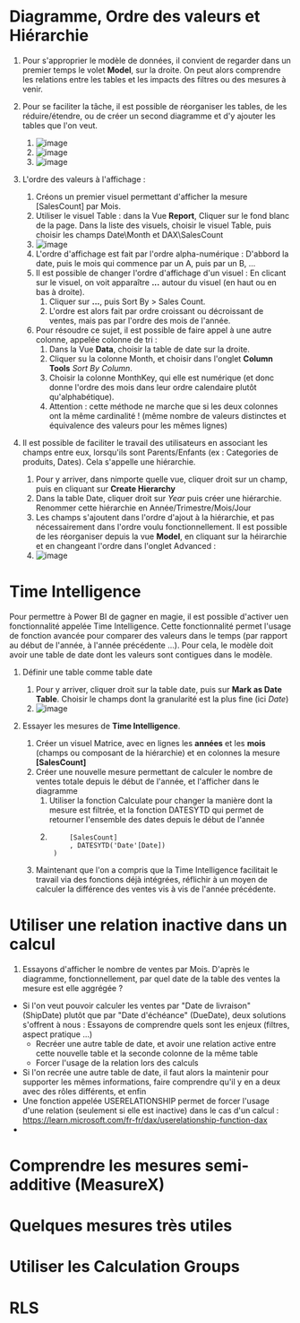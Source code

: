 # Diagramme, Ordre des valeurs et Hiérarchie 

1. Pour s'approprier le modèle de données, il convient de regarder dans un premier temps le volet **Model**, sur la droite. On peut alors comprendre les relations entre les tables et les impacts des filtres ou des mesures à venir.
2. Pour se faciliter la tâche, il est possible de réorganiser les tables, de les réduire/étendre, ou de créer un second diagramme et d'y ajouter les tables que l'on veut. 
    1. ![image](https://github.com/user-attachments/assets/80ae3b51-ed7b-4b14-a33e-71b97b9fd8dd)
    2. ![image](https://github.com/user-attachments/assets/b274da68-304d-4df4-929f-d2ddbc086aab)
    3. ![image](https://github.com/user-attachments/assets/a1f493fa-577f-4a0e-8257-187f5fa21e6d)

3. L'ordre des valeurs à l'affichage :
    1. Créons un premier visuel permettant d'afficher la mesure [SalesCount] par Mois.
    2. Utiliser le visuel Table : dans la Vue **Report**, Cliquer sur le fond blanc de la page. Dans la liste des visuels, choisir le visuel Table, puis choisir les champs Date\Month et DAX\SalesCount
    3. ![image](https://github.com/user-attachments/assets/b609f30c-a15d-4969-a9b2-83f1afb9c5ed)
    4. L'ordre d'affichage est fait par l'ordre alpha-numérique : D'abbord la date, puis le mois qui commence par un A, puis par un B, ...
    5. Il est possible de changer l'ordre d'affichage d'un visuel : En clicant sur le visuel, on voit apparaître **...** autour du visuel (en haut ou en bas à droite).
        1. Cliquer sur **...**, puis Sort By > Sales Count.
        2. L'ordre est alors fait par ordre croissant ou décroissant de ventes, mais pas par l'ordre des mois de l'année.
    6. Pour résoudre ce sujet, il est possible de faire appel à une autre colonne, appelée colonne de tri :
        1. Dans la Vue **Data**, choisir la table de date sur la droite.
        2. Cliquer su la colonne Month, et choisir dans l'onglet **Column Tools** _Sort By Column_.
        3. Choisir la colonne MonthKey, qui elle est numérique (et donc donne l'ordre des mois dans leur ordre calendaire plutôt qu'alphabétique).
        4. Attention : cette méthode ne marche que si les deux colonnes ont la même cardinalité ! (même nombre de valeurs distinctes et équivalence des valeurs pour les mêmes lignes)

5. Il est possible de faciliter le travail des utilisateurs en associant les champs entre eux, lorsqu'ils sont Parents/Enfants (ex : Categories de produits, Dates). Cela s'appelle une hiérarchie.
    1. Pour y arriver, dans nimporte quelle vue, cliquer droit sur un champ, puis en cliquant sur **Create Hierarchy**
    2. Dans la table Date, cliquer droit sur _Year_ puis créer une hiérarchie. Renommer cette hiérarchie en Année/Trimestre/Mois/Jour
    3. Les champs s'ajoutent dans l'ordre d'ajout à la hiérarchie, et pas nécessairement dans l'ordre voulu fonctionnellement. Il est possible de les réorganiser depuis la vue **Model**, en cliquant sur la héirarchie et en changeant l'ordre dans l'onglet Advanced :
    4. ![image](https://github.com/user-attachments/assets/e5d15c89-ebb1-4d49-9bdd-f40496a92647)

# Time Intelligence

Pour permettre à Power BI de gagner en magie, il est possible d'activer uen fonctionnalité appelée Time Intelligence. Cette fonctionnalité permet l'usage de fonction avancée pour comparer des valeurs dans le temps (par rapport au début de l'année, à l'année précédente ...). Pour cela, le modèle doit avoir une table de date dont les valeurs sont contigues dans le modèle. 

1. Définir une table comme table date
    1. Pour y arriver, cliquer droit sur la table date, puis sur **Mark as Date Table**. Choisir le champs dont la granularité est la plus fine (ici _Date_)
    2. ![image](https://github.com/user-attachments/assets/afe29050-74a4-43aa-87cb-af69b49267b8)

2. Essayer les mesures de **Time Intelligence**.
    1. Créer un visuel Matrice, avec en lignes les **années** et les **mois** (champs ou composant de la hiérarchie) et en colonnes la mesure **[SalesCount]**
    2. Créer une nouvelle mesure permettant de calculer le nombre de ventes totale depuis le début de l'année, et l'afficher dans le diagramme
        1. Utiliser la fonction Calculate pour changer la manière dont la mesure est filtrée, et la fonction DATESYTD qui permet de retourner l'ensemble des dates depuis le début de l'année 
        2. ``` CALCULATE(
                [SalesCount]
                , DATESYTD('Date'[Date])
            )
    3. Maintenant que l'on a compris que la Time Intelligence facilitait le travail via des fonctions déjà intégrées, réflichir à un moyen de calculer la différence des ventes vis à vis de l'année précédente. 

# Utiliser une relation inactive dans un calcul

1. Essayons d'afficher le nombre de ventes par Mois. D'après le diagramme, fonctionnellement, par quel date de la table des ventes la mesure est elle aggrégée ?
  - Si l'on veut pouvoir calculer les ventes par "Date de livraison" (ShipDate) plutôt que par "Date d'échéance" (DueDate), deux solutions s'offrent à nous : Essayons de comprendre quels sont les enjeux (filtres, aspect pratique ...) 
    - Recréer une autre table de date, et avoir une relation active entre cette nouvelle table et la seconde colonne de la même table
    - Forcer l'usage de la relation lors des calculs
  - Si l'on recrée une autre table de date, il faut alors la maintenir pour supporter les mêmes informations, faire comprendre qu'il y en a deux avec des rôles différents, et enfin 
  - Une fonction appelée USERELATIONSHIP permet de forcer l'usage d'une relation (seulement si elle est inactive) dans le cas d'un calcul : https://learn.microsoft.com/fr-fr/dax/userelationship-function-dax
  - 

# Comprendre les mesures semi-additive (MeasureX)

# Quelques mesures très utiles 

# Utiliser les Calculation Groups

# RLS 
